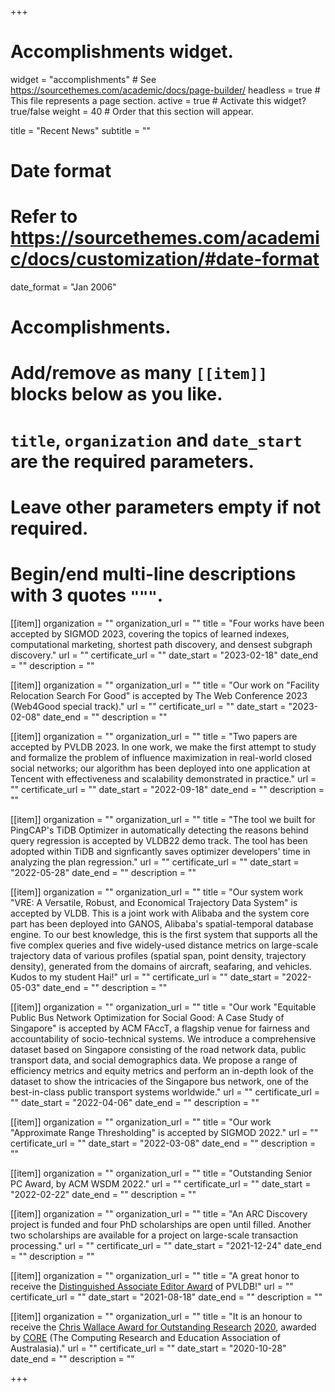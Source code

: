 +++
# Accomplishments widget.
widget = "accomplishments"  # See https://sourcethemes.com/academic/docs/page-builder/
headless = true  # This file represents a page section.
active = true  # Activate this widget? true/false
weight = 40  # Order that this section will appear.

title = "Recent News"
subtitle = ""

# Date format
#   Refer to https://sourcethemes.com/academic/docs/customization/#date-format
date_format = "Jan 2006"

# Accomplishments.
#   Add/remove as many `[[item]]` blocks below as you like.
#   `title`, `organization` and `date_start` are the required parameters.
#   Leave other parameters empty if not required.
#   Begin/end multi-line descriptions with 3 quotes `"""`.



[[item]]
organization = ""
organization_url = ""
title = "Four works have been accepted by SIGMOD 2023, covering the topics of learned indexes, computational marketing, shortest path discovery, and densest subgraph discovery."
url = ""
certificate_url = ""
date_start = "2023-02-18"
date_end = ""
description = ""

[[item]]
organization = ""
organization_url = ""
title = "Our work on \"Facility Relocation Search For Good\" is accepted by The Web Conference 2023 (Web4Good special track)."
url = ""
certificate_url = ""
date_start = "2023-02-08"
date_end = ""
description = ""


[[item]]
organization = ""
organization_url = ""
title = "Two papers are accepted by PVLDB 2023. In one work, we make the first attempt to study and formalize the problem of influence maximization in real-world closed social networks; our algorithm has been deployed into one application at Tencent with effectiveness and scalability demonstrated in practice."
url = ""
certificate_url = ""
date_start = "2022-09-18"
date_end = ""
description = ""

[[item]]
organization = ""
organization_url = ""
title = "The tool we built for PingCAP's TiDB Optimizer in automatically detecting the reasons behind query regression is accepted by VLDB22 demo track. The tool has been adopted within TiDB and signficantly saves optimizer developers' time in analyzing the plan regression."
url = ""
certificate_url = ""
date_start = "2022-05-28"
date_end = ""
description = ""



[[item]]
organization = ""
organization_url = ""
title = "Our system work \"VRE: A Versatile, Robust, and Economical Trajectory Data System\" is accepted by VLDB. This is a joint work with Alibaba and the system core part has been deployed into GANOS, Alibaba's spatial-temporal database engine. To our best knowledge, this is the first system that supports all the five complex queries and five widely-used distance metrics on large-scale trajectory data of various profiles (spatial span, point density, trajectory density), generated from the domains of aircraft, seafaring, and vehicles. Kudos to my student Hai!"
url = ""
certificate_url = ""
date_start = "2022-05-03"
date_end = ""
description = ""



[[item]]
organization = ""
organization_url = ""
title = "Our work \"Equitable Public Bus Network Optimization for Social Good: A Case Study of Singapore\" is accepted by ACM FAccT, a flagship venue for fairness and accountability of socio-technical systems. We introduce a comprehensive dataset based on Singapore consisting of the road network data, public transport data, and social demographics data. We propose a range of efficiency metrics and equity metrics and perform an in-depth look of the dataset to show the intricacies of the Singapore bus network, one of the best-in-class public transport systems worldwide."
url = ""
certificate_url = ""
date_start = "2022-04-06"
date_end = ""
description = ""



[[item]]
organization = ""
organization_url = ""
title = "Our work \"Approximate Range Thresholding\" is accepted by SIGMOD 2022."
url = ""
certificate_url = ""
date_start = "2022-03-08"
date_end = ""
description = ""

[[item]]
organization = ""
organization_url = ""
title = "Outstanding Senior PC Award, by ACM WSDM 2022."
url = ""
certificate_url = ""
date_start = "2022-02-22"
date_end = ""
description = ""

[[item]]
organization = ""
organization_url = ""
title = "An ARC Discovery project is funded and four PhD scholarships are open until filled. Another two scholarships are available for a project on large-scale transaction processing."
url = ""
certificate_url = ""
date_start = "2021-12-24"
date_end = ""
description = ""


[[item]]
organization = ""
organization_url = ""
title = "A great honor to receive the [Distinguished Associate Editor Award](http://vldb.org/2021/?conference-awards) of PVLDB!"
url = ""
certificate_url = ""
date_start = "2021-08-18"
date_end = ""
description = ""


[[item]]
organization = ""
organization_url = ""
title = "It is an honour to receive the [Chris Wallace Award for Outstanding Research](https://www.core.edu.au/the-chris-wallace-award-for-outstanding-research-contributio) [2020](https://mailchi.mp/b3bed90720c3/zz4597ittf-4168873?e=4f86ee5536), awarded by [CORE](https://www.core.edu.au/home) (The Computing Research and Education Association of Australasia)."
url = ""
certificate_url = ""
date_start = "2020-10-28"
date_end = ""
description = ""



+++
